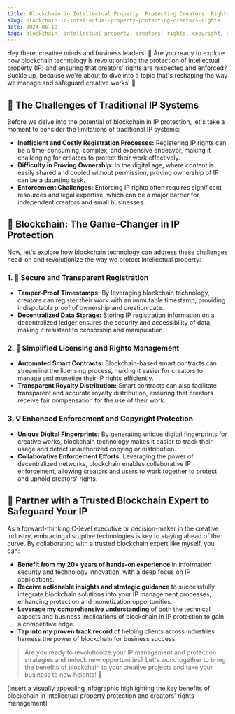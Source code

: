 ```yaml
---
title: Blockchain in Intellectual Property: Protecting Creators' Rights
slug: blockchain-in-intellectual-property-protecting-creators-rights
date: 2024-06-10
tags: blockchain, intellectual property, creators' rights, copyright, digital assets
---
```


Hey there, creative minds and business leaders! 🎨 Are you ready to explore how blockchain technology is revolutionizing the protection of intellectual property (IP) and ensuring that creators' rights are respected and enforced? Buckle up, because we're about to dive into a topic that's reshaping the way we manage and safeguard creative works! 🚀

## 🤔 The Challenges of Traditional IP Systems

Before we delve into the potential of blockchain in IP protection, let's take a moment to consider the limitations of traditional IP systems:

- **Inefficient and Costly Registration Processes:** Registering IP rights can be a time-consuming, complex, and expensive endeavor, making it challenging for creators to protect their work effectively.
- **Difficulty in Proving Ownership:** In the digital age, where content is easily shared and copied without permission, proving ownership of IP can be a daunting task.
- **Enforcement Challenges:** Enforcing IP rights often requires significant resources and legal expertise, which can be a major barrier for independent creators and small businesses.

## 🌟 Blockchain: The Game-Changer in IP Protection

Now, let's explore how blockchain technology can address these challenges head-on and revolutionize the way we protect intellectual property:

### 1. 🔐 Secure and Transparent Registration

- **Tamper-Proof Timestamps:** By leveraging blockchain technology, creators can register their work with an immutable timestamp, providing indisputable proof of ownership and creation date.
- **Decentralized Data Storage:** Storing IP registration information on a decentralized ledger ensures the security and accessibility of data, making it resistant to censorship and manipulation.

### 2. 🤝 Simplified Licensing and Rights Management

- **Automated Smart Contracts:** Blockchain-based smart contracts can streamline the licensing process, making it easier for creators to manage and monetize their IP rights efficiently.
- **Transparent Royalty Distribution:** Smart contracts can also facilitate transparent and accurate royalty distribution, ensuring that creators receive fair compensation for the use of their work.

### 3. 💡 Enhanced Enforcement and Copyright Protection

- **Unique Digital Fingerprints:** By generating unique digital fingerprints for creative works, blockchain technology makes it easier to track their usage and detect unauthorized copying or distribution.
- **Collaborative Enforcement Efforts:** Leveraging the power of decentralized networks, blockchain enables collaborative IP enforcement, allowing creators and users to work together to protect and uphold creators' rights.

## 🤝 Partner with a Trusted Blockchain Expert to Safeguard Your IP

As a forward-thinking C-level executive or decision-maker in the creative industry, embracing disruptive technologies is key to staying ahead of the curve. By collaborating with a trusted blockchain expert like myself, you can:

- **Benefit from my 20+ years of hands-on experience** in information security and technology innovation, with a deep focus on IP applications.
- **Receive actionable insights and strategic guidance** to successfully integrate blockchain solutions into your IP management processes, enhancing protection and monetization opportunities.
- **Leverage my comprehensive understanding** of both the technical aspects and business implications of blockchain in IP protection to gain a competitive edge.
- **Tap into my proven track record** of helping clients across industries harness the power of blockchain for business success.

> Are you ready to revolutionize your IP management and protection strategies and unlock new opportunities? Let's work together to bring the benefits of blockchain to your creative projects and take your business to new heights! 🌟

[Insert a visually appealing infographic highlighting the key benefits of blockchain in intellectual property protection and creators' rights management]